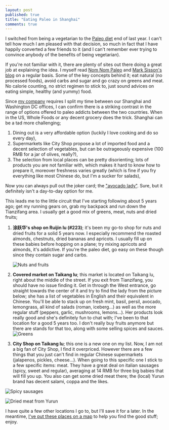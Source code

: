 ```yaml
---
layout: post
published: true
title: "Eating Paleo in Shanghai"
comments: true
---
```

I switched from being a vegetarian to the [Paleo diet](http://en.wikipedia.org/wiki/Paleolithic_diet) end of last year. I can't tell how much I am pleased with that decision, so much in fact that I have happily converted a few friends to it (and I can't remember ever trying to convince anybody of the benefits of being vegetarian).

If you're not familiar with it, there are plenty of sites out there doing a great job at explaining the idea. I myself read [Nom Nom Paleo](http://nomnompaleo.com/) and [Mark Sisson's blog](http://nomnompaleo.com/) on a regular basis. Some of the key concepts behind it; eat natural (no processed foods), avoid carbs and sugar and go crazy on greens and meat. No calorie counting, no strict regimen to stick to, just sound advices on eating simple, healthy (and yummy) food.

Since [my company](http://wiredcraft.com) requires I split my time between our Shanghai and Washington DC offices, I can confirm there is a striking contrast in the range of options offered to paleo addicts between the two countries. When in the US, Whole Foods or any decent grocery does the trick. Shanghai can be a tad more challenging;

1. Dining out is a very affordable option (luckily I love cooking and do so every day),
1. Supermarkets like City Shop propose a lot of imported food and a decent selection of vegetables, but can be outrageously expensive (100 RMB for a jar of olives, really?),
1. The selection from local places can be pretty disorienting; lots of products you are not familiar with, which makes it hard to know how to prepare it, moreover freshness varies greatly (which is fine if you fry everything like most Chinese do, but I'm a sucker for salads),

Now you can always pull out the joker card; the ["avocado lady"](http://shanghaiist.com/2011/04/01/the_avocado_lady_expanding_options.php#photo-1). Sure, but it definitely isn't a day-to-day option for me.

This leads me to the little circuit that I've starting following about 5 years ago; get my running gears on, grab my backpack and run down the Tianzifang area. I usually get a good mix of greens, meat, nuts and dried fruits;

1. **涂跃华's shop on Ruijin lu (#223)**; it's been my go-to shop for nuts and dried fruits for a solid 5 years now. I especially recommend the roasted almonds, chestnuts, dried bananas and apricots. I usually fill up on these babies before hopping on a plane; try mixing apricots and almonds, it's addictive. If you're the paleo diet, go easy on these though since they contain sugar and carbs.

    ![Nuts and fruits](http://distilleryimage3.s3.amazonaws.com/ba435db0cd7a11e1b93522000a1e880c_7.jpg)
    
1. **Covered market on Taikang lu**; this market is located on Taikang lu, right about the middle of the street. If you exit from Tianzifang, you should have no issue finding it. Get in through the West entrance, go straight towards the center of it and try to find the lady from the picture below; she has a list of vegetables in English and their equivalent in Chinese. You'll be able to stack up on fresh mint, basil, persil, avocado, lemongrass, all kind of salads (roman, iceberg...) as well as the more regular stuff (peppers, garlic, mushrooms, lemons...). Her products look really good and she's definitely fun to chat with; I've been to that location for a good 5 years too. I don't really buy fruits anymore but there are stands for that too, along with some selling spices and sauces. 
    ![Greens](http://distilleryimage5.s3.amazonaws.com/2a41ace2ccd711e1b10e123138105d6b_7.jpg)
1. **City Shop on Taikang lu**; this one is a new one on my list. Now, I am not a big fan of City Shop, I find it overpriced. However there are a few things that you just can't find in regular Chinese supermarkets (jalapenos, pickles, cheese...). When going to this specific one I stick to a few specific items: meat. They have a great deal on italian sausages (spicy, sweet and regular), averaging at 14 RMB for three big babies that will fill you up. You also can get some dried meat there; the (local) Yurun brand has decent salami, coppa and the likes.

![Spicy sausages](http://distilleryimage5.s3.amazonaws.com/d76ce11ace4a11e1ae9122000a1e8b03_7.jpg)

![Dried meat from Yurun](http://distilleryimage2.s3.amazonaws.com/d25d4b88ce4a11e1be9812313804ece1_7.jpg)

I have quite a few other locations I go to, but I'll save it for a later. In the meantime, [I've put these places on a map](http://tiles.mapbox.com/wiredcraft/map/map-bnlz25lj) to help you find the good stuff; enjoy.
